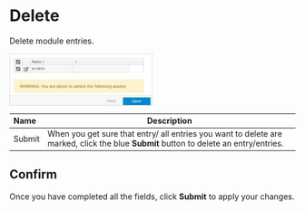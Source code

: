 # Delete

Delete module entries.

<img src="../../../../images/module-overview4.jpg" alt="module-overview4" style="width: 50%; display: block"></a>

**Name** | **Description** 
:--- | ---
Submit | When you get sure that entry/ all entries you want to delete are marked, click the blue **Submit** button to delete an entry/entries.

## Confirm 

Once you have completed all the fields, click **Submit** to apply your changes.